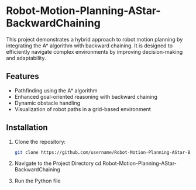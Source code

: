 # Robot-Motion-Planning-AStar-BackwardChaining
This project demonstrates a hybrid approach to robot motion planning by integrating the A* algorithm with backward chaining. 
It is designed to efficiently navigate complex environments by improving decision-making and adaptability.

## Features
- Pathfinding using the A* algorithm
- Enhanced goal-oriented reasoning with backward chaining
- Dynamic obstacle handling
- Visualization of robot paths in a grid-based environment

## Installation
1. Clone the repository:
   ```bash
   git clone https://github.com/username/Robot-Motion-Planning-AStar-BackwardChaining.git
2. Navigate to the Project Directory
   cd Robot-Motion-Planning-AStar-BackwardChaining

3. Run the Python file
